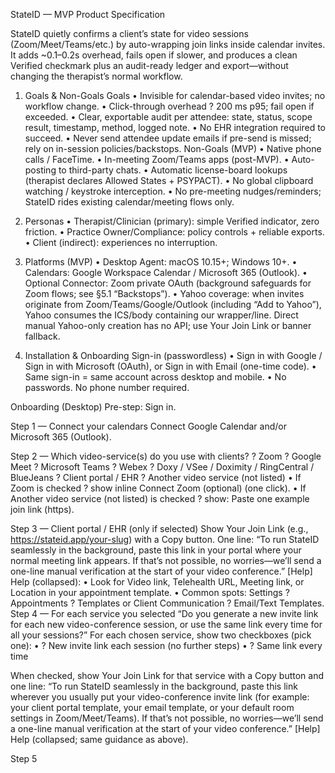 ﻿StateID — MVP Product Specification

StateID quietly confirms a client’s state for video sessions (Zoom/Meet/Teams/etc.) by auto-wrapping join links inside calendar invites. It adds ~0.1–0.2s overhead, fails open if slower, and produces a clean Verified checkmark plus an audit-ready ledger and export—without changing the therapist’s normal workflow.

1. Goals & Non-Goals
Goals
• Invisible for calendar-based video invites; no workflow change.
• Click-through overhead ? 200 ms p95; fail open if exceeded.
• Clear, exportable audit per attendee: state, status, scope result, timestamp, method, logged note.
• No EHR integration required to succeed.
• Never send attendee update emails if pre-send is missed; rely on in-session policies/backstops.
Non-Goals (MVP)
• Native phone calls / FaceTime.
• In-meeting Zoom/Teams apps (post-MVP).
• Auto-posting to third-party chats.
• Automatic license-board lookups (therapist declares Allowed States + PSYPACT).
• No global clipboard watching / keystroke interception.
• No pre-meeting nudges/reminders; StateID rides existing calendar/meeting flows only.

2. Personas
• Therapist/Clinician (primary): simple Verified indicator, zero friction.
• Practice Owner/Compliance: policy controls + reliable exports.
• Client (indirect): experiences no interruption.

3. Platforms (MVP)
• Desktop Agent: macOS 10.15+; Windows 10+.
• Calendars: Google Workspace Calendar / Microsoft 365 (Outlook).
• Optional Connector: Zoom private OAuth (background safeguards for Zoom flows; see §5.1 “Backstops”).
• Yahoo coverage: when invites originate from Zoom/Teams/Google/Outlook (including “Add to Yahoo”), Yahoo consumes the ICS/body containing our wrapper/line. Direct manual Yahoo-only creation has no API; use Your Join Link or banner fallback.

4. Installation & Onboarding
Sign-in (passwordless)
• Sign in with Google / Sign in with Microsoft (OAuth), or Sign in with Email (one-time code).
• Same sign-in = same account across desktop and mobile.
• No passwords. No phone number required.

Onboarding (Desktop)
Pre-step: Sign in.

Step 1 — Connect your calendars
Connect Google Calendar and/or Microsoft 365 (Outlook).

Step 2 — Which video-service(s) do you use with clients?
? Zoom
? Google Meet
? Microsoft Teams
? Webex
? Doxy / VSee / Doximity / RingCentral / BlueJeans
? Client portal / EHR
? Another video service (not listed)
• If Zoom is checked ? show inline Connect Zoom (optional) (one click).
• If Another video service (not listed) is checked ? show: Paste one example join link (https).

Step 3 — Client portal / EHR (only if selected)
Show Your Join Link (e.g., https://stateid.app/your-slug) with a Copy button.
One line:
“To run StateID seamlessly in the background, paste this link in your portal where your normal meeting link appears. If that’s not possible, no worries—we’ll send a one-line manual verification at the start of your video conference.” [Help]
Help (collapsed):
• Look for Video link, Telehealth URL, Meeting link, or Location in your appointment template.
• Common spots: Settings ? Appointments ? Templates or Client Communication ? 
Email/Text Templates.
Step 4 — For each service you selected
“Do you generate a new invite link for each new video-conference session, or use the same link every time for all your sessions?”
For each chosen service, show two checkboxes (pick one):
• ? New invite link each session (no further steps)
• ? Same link every time

When checked, show Your Join Link for that service with a Copy button and one line:
“To run StateID seamlessly in the background, paste this link wherever you usually put your video-conference invite link (for example: your client portal template, your email template, or your default room settings in Zoom/Meet/Teams). If that’s not possible, no worries—we’ll send a one-line manual verification at the start of your video conference.” [Help]
Help (collapsed; same guidance as above).

Step 5 
